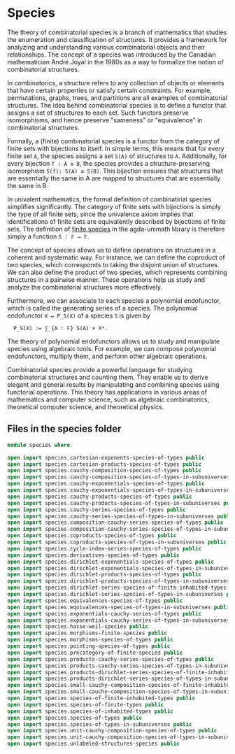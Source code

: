 # Species

The theory of combinatorial species is a branch of mathematics that studies the
enumeration and classification of structures. It provides a framework for
analyzing and understanding various combinatorial objects and their
relationships. The concept of a species was introduced by the Canadian
mathematician André Joyal in the 1980s as a way to formalize the notion of
combinatorial structures.

In combinatorics, a structure refers to any collection of objects or elements
that have certain properties or satisfy certain constraints. For example,
permutations, graphs, trees, and partitions are all examples of combinatorial
structures. The idea behind combinatorial species is to define a functor that
assigns a set of structures to each set. Such functors preserve isomorphisms,
and hence preserve "sameness" or "equivalence" in combinatorial structures.

Formally, a (finite) combinatorial species is a functor from the category of
finite sets with bijections to itself. In simple terms, this means that for
every finite set `A`, the species assigns a set `S(A)` of structures to `A`.
Additionally, for every bijection `f : A ≅ B`, the species provides a
structure-preserving isomorphism `S(f): S(A) ≅ S(B)`. This bijection ensures
that structures that are essentially the same in A are mapped to structures that
are essentially the same in B.

In univalent mathematics, the formal definition of combinatirial species
simplifies significantly. The category of finite sets with bijections is simply
the type of all finite sets, since the univalence axiom implies that
identifications of finite sets are equivalently described by bijections of
finite sets. The definition of [finite species](species.finite-species.md) in
the agda-unimath library is therefore simply a function `S : 𝔽 → 𝔽`.

The concept of species allows us to define operations on structures in a
coherent and systematic way. For instance, we can define the coproduct of two
species, which corresponds to taking the disjoint union of structures. We can
also define the product of two species, which represents combining structures in
a pairwise manner. These operations help us study and analyze the combinatorial
structures more effectively.

Furthermore, we can associate to each species a polynomial endofunctor, which is
called the generating series of a species. The polynomial endofunctor
`X ↦ P_S(X)` of a species `S` is given by

```text
  P_S(X) := ∑_{A : 𝔽} S(A) × Xᴬ.
```

The theory of polynomial endofunctors allows us to study and manipulate species
using algebraic tools. For example, we can compose polynomial endofunctors,
multiply them, and perform other algebraic operations.

Combinatorial species provide a powerful language for studying combinatorial
structures and counting them. They enable us to derive elegant and general
results by manipulating and combining species using functorial operations. This
theory has applications in various areas of mathematics and computer science,
such as algebraic combinatorics, theoretical computer science, and theoretical
physics.

## Files in the species folder

```agda
module species where

open import species.cartesian-exponents-species-of-types public
open import species.cartesian-products-species-of-types public
open import species.cauchy-composition-species-of-types public
open import species.cauchy-composition-species-of-types-in-subuniverses public
open import species.cauchy-exponentials-species-of-types public
open import species.cauchy-exponentials-species-of-types-in-subuniverses public
open import species.cauchy-products-species-of-types public
open import species.cauchy-products-species-of-types-in-subuniverses public
open import species.cauchy-series-species-of-types public
open import species.cauchy-series-species-of-types-in-subuniverses public
open import species.composition-cauchy-series-species-of-types public
open import species.composition-cauchy-series-species-of-types-in-subuniverses public
open import species.coproducts-species-of-types public
open import species.coproducts-species-of-types-in-subuniverses public
open import species.cycle-index-series-species-of-types public
open import species.derivatives-species-of-types public
open import species.dirichlet-exponentials-species-of-types public
open import species.dirichlet-exponentials-species-of-types-in-subuniverses public
open import species.dirichlet-products-species-of-types public
open import species.dirichlet-products-species-of-types-in-subuniverses public
open import species.dirichlet-series-species-of-finite-inhabited-types public
open import species.dirichlet-series-species-of-types-in-subuniverses public
open import species.equivalences-species-of-types public
open import species.equivalences-species-of-types-in-subuniverses public
open import species.exponentials-cauchy-series-of-types public
open import species.exponentials-cauchy-series-of-types-in-subuniverses public
open import species.hasse-weil-species public
open import species.morphisms-finite-species public
open import species.morphisms-species-of-types public
open import species.pointing-species-of-types public
open import species.precategory-of-finite-species public
open import species.products-cauchy-series-species-of-types public
open import species.products-cauchy-series-species-of-types-in-subuniverses public
open import species.products-dirichlet-series-species-of-finite-inhabited-types public
open import species.products-dirichlet-series-species-of-types-in-subuniverses public
open import species.small-cauchy-composition-species-of-finite-inhabited-types public
open import species.small-cauchy-composition-species-of-types-in-subuniverses public
open import species.species-of-finite-inhabited-types public
open import species.species-of-finite-types public
open import species.species-of-inhabited-types public
open import species.species-of-types public
open import species.species-of-types-in-subuniverses public
open import species.unit-cauchy-composition-species-of-types public
open import species.unit-cauchy-composition-species-of-types-in-subuniverses public
open import species.unlabeled-structures-species public
```
